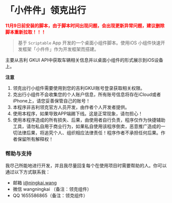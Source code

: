 # 「小件件」领克出行

**<span style="color:red">11月9日前安装的脚本，由于脚本时间出现问题，会出现更新异常问题，建议删除脚本重新拉取！！！</span>**


> 基于 `Scriptable` App 开发的一个桌面小组件脚本。使用iOS 小组件快速开发框架「小件件」作为开发框架而搭建。


主要从吉利 GKUI API中获取车辆相关信息并以桌面小组件的形式展示到iOS设备上。

**注意**

1. 领克出行小组件需要使用到您的吉利GKUI账号登录获取相关权限。
2. 克出行小组件不会收集您的个人账户信息，所有账号信息将存在iCloud或者iPhone上，请您妥善保管自己的账号！
3. 本程序非吉利领克官方人员开发，由作者个人开发者提供。
4. 使用本程序，如果导致APP端踢下线。这是正常现象，请勿担心！
5. 使用本程序造成的所有损失、后果，由使用者自行负责，程序仅作为快捷辅助工具，请勿私自用于商业行为，如果私自使用该程序倒卖，恶意推广造成的一切法律后果，将追究个人、组织相应法律责任！程序作者不承担任何后果。作者保留所有解释权！


### 帮助与支持

我尽己所能地进行开发，并且我尽量回复每个在使用项目时需要帮助的人。你可以通过以下方式联系我：

- 邮箱 [i@ningkai.wang](mailto:i@ningkai.wang)
- 微信 wangningkai （备注：领克组件）
- QQ 1655586865（备注：领克组件）


